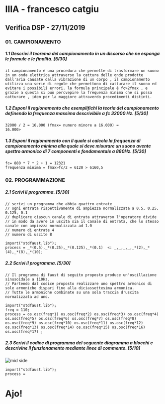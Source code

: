# IIIA - francesco catgiu

## Verifica DSP - 27/11/2019

### 01. CAMPIONAMENTO

##### 1.1 Descrivi il teorema del campionamento in un discorso che ne esponga le formule e le finalità. [5/30]

```
il campionamento è una procedura che permette di trasformare un suono in un onda elettrica attraverso la cattura delle onde prodotte dall'aria causate dalla vibrazione di un corpo , il campionamento utilizza una serie di regole che permettono di catturare il suono ed evitare i possibili errori. la formula principale è fc>2fmax , e grazie a questa si può percvepire la frequenza minima che si possa catturare , idem per la maggiore attraverdo procedimenti distinti.
```

##### 1.2 Esponi il ragionamento che esemplifichi la teoria del campionamento definendo la frequenza massima descrivibile a _fc 32000 Hz_. [5/30]

```
32000 / 2 = 16.000 (fmax= numero minore a 16.000) =
16.000>
```

##### 1.3 Esponi il ragionamento con il quale si calcola la frequenza di campionamento minima alla quale si deve misurare un suono avente spettro armonico di 7 componenti e fondamentale a _880Hz_. [5/30]

```
fc= 880 * 7 * 2 + 1 = 12321 
frequenza minima = fmax>fc/2 = 6120 > 6160,5
```

### 02. PROGRAMMAZIONE

##### 2.1 Scrivi il programma. [5/30]

```
// scrivi un programma che abbia quattro entrate
// ogni entrata rispettivamente di ampiezza normalizzata a 0.5, 0.25, 0.125, 0.1
// duplicare ciascun canale di entrata attraverso l'operatore divide
// in modo da avere in uscita sia il canale di entrata, che lo stesso canale con ampiezza normalizzata ad 1.0
// numero di entrate 4
// numero di uscite 8

import("stdfaust.lib");
process = _*(0.5),_*(0.25),_*(0.125),_*(0.1)  <: _,_,_,_,_*(2),_*(4),_*(8),_*(10);
```

##### 2.2 Scrivi il programma. [5/30]

```
// Il programma di faust di seguito proposto produce un'oscillazione sinusoidale a 110Hz.
// Partendo dal codice proposto realizzare uno spettro armonico di sole armoniche dispari fino alla diciassettesima armonica.
// Tutte le armoniche combinate su una sola traccia d'uscita normalizzata ad uno.

import("stdfaust.lib");
freq = 110;
process = os.osc(freq*1) os.osc(freq*2) os.osc(freq*3) os.osc(freq*4) os.osc(freq*5) os.osc(freq*6) os.osc(freq*7) os.osc(freq*8) os.osc(freq*9) os.osc(freq*10) os.osc(freq*11) os.osc(freq*12) os.osc(freq*13) os.osc(freq*14) os.osc(freq*15) os.osc(freq*16) os.osc(freq*17) ;

```

##### 2.3 Scrivi il codice di programma del seguente diagramma a blocchi e descrivine il funzionamento mediante linee di commento. [5/10]

![mid side](https://github.com/LSSN/2019-11-22-3B-DSP/blob/master/process.svg)

```
import("stdfaust.lib");
process =
```

# Ajo!
